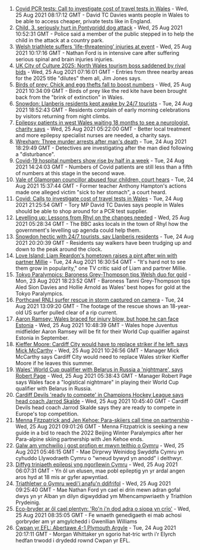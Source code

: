 1. [Covid PCR tests: Call to investigate cost of travel tests in Wales](https://www.bbc.co.uk/news/uk-wales-politics-58260242?at_medium=RSS&at_campaign=KARANGA) - Wed, 25 Aug 2021 08:17:12 GMT - David TC Davies wants people in Wales to be able to access cheaper, private tests like in England.
2. [Child, 3, seriously hurt in Pontypridd dog attack](https://www.bbc.co.uk/news/uk-wales-58330580?at_medium=RSS&at_campaign=KARANGA) - Wed, 25 Aug 2021 10:52:31 GMT - Police said a member of the public stepped in to help the child in the attack at a country park.
3. [Welsh triathlete suffers 'life-threatening' injuries at event](https://www.bbc.co.uk/news/uk-wales-58321158?at_medium=RSS&at_campaign=KARANGA) - Wed, 25 Aug 2021 10:17:16 GMT - Nathan Ford is in intensive care after suffering serious spinal and brain injuries injuries.
4. [UK City of Culture 2025: North Wales tourism boss saddened by rival bids](https://www.bbc.co.uk/news/uk-wales-58319788?at_medium=RSS&at_campaign=KARANGA) - Wed, 25 Aug 2021 07:16:01 GMT - Entries from three nearby areas for the 2025 title "dilutes" them all, Jim Jones says.
5. [Birds of prey: Chick and egg thefts fall to boost numbers](https://www.bbc.co.uk/news/uk-wales-58327539?at_medium=RSS&at_campaign=KARANGA) - Wed, 25 Aug 2021 10:34:09 GMT - Birds of prey like the red kite have been brought back from the "brink of extinction" in Wales.
6. [Snowdon: Llanberis residents kept awake by 24/7 tourists](https://www.bbc.co.uk/news/uk-wales-58314871?at_medium=RSS&at_campaign=KARANGA) - Tue, 24 Aug 2021 18:52:43 GMT - Residents complain of early morning celebrations by visitors returning from night climbs.
7. [Epilepsy patients in west Wales waiting 18 months to see a neurologist, charity says](https://www.bbc.co.uk/news/uk-wales-58319786?at_medium=RSS&at_campaign=KARANGA) - Wed, 25 Aug 2021 05:22:00 GMT - Better local treatment and more epilepsy specialist nurses are needed, a charity says.
8. [Wrexham: Three murder arrests after man's death](https://www.bbc.co.uk/news/uk-wales-58314181?at_medium=RSS&at_campaign=KARANGA) - Tue, 24 Aug 2021 18:29:49 GMT - Detectives are investigating after the man died following a "disturbance".
9. [Covid-19 hospital numbers show rise by half in a week](https://www.bbc.co.uk/news/uk-wales-58318218?at_medium=RSS&at_campaign=KARANGA) - Tue, 24 Aug 2021 14:24:03 GMT - Numbers of Covid patients are still less than a fifth of numbers at this stage in the second wave.
10. [Vale of Glamorgan councillor abused four children, court hears](https://www.bbc.co.uk/news/uk-wales-58321149?at_medium=RSS&at_campaign=KARANGA) - Tue, 24 Aug 2021 15:37:44 GMT - Former teacher Anthony Hampton's actions made one alleged victim "sick to her stomach", a court heard.
11. [Covid: Calls to investigate cost of travel tests in Wales](https://www.bbc.co.uk/news/uk-wales-58319791?at_medium=RSS&at_campaign=KARANGA) - Tue, 24 Aug 2021 21:25:54 GMT - Tory MP David TC Davies says people in Wales should be able to shop around for a PCR test supplier.
12. [Levelling up: Lessons from Rhyl on the changes needed](https://www.bbc.co.uk/news/uk-58287122?at_medium=RSS&at_campaign=KARANGA) - Wed, 25 Aug 2021 05:28:34 GMT - The BBC asks locals in the town of Rhyl how the government's levelling up agenda could help them.
13. [Snowdon hectic with 24/7 tourists, say Llanberis residents](https://www.bbc.co.uk/news/uk-wales-58324570?at_medium=RSS&at_campaign=KARANGA) - Tue, 24 Aug 2021 20:20:39 GMT - Residents say walkers have been trudging up and down to the peak around the clock.
14. [Love Island: Liam Reardon's hometown raises a pint after win with partner Millie](https://www.bbc.co.uk/news/uk-wales-58321156?at_medium=RSS&at_campaign=KARANGA) - Tue, 24 Aug 2021 16:30:54 GMT - "It's hard not to see them grow in popularity," one TV critic said of Liam and partner Millie.
15. [Tokyo Paralympics: Baroness Grey-Thompson tips Welsh duo for gold](https://www.bbc.co.uk/sport/av/disability-sport/58310373?at_medium=RSS&at_campaign=KARANGA) - Mon, 23 Aug 2021 18:23:52 GMT - Baroness Tanni Grey-Thompson tips Aled Sion Davies and Hollie Arnold as Wales' best hopes for gold at the Tokyo Paralympics.
16. [Porthcawl RNLI surfer rescue in storm captured on camera](https://www.bbc.co.uk/news/uk-wales-58317099?at_medium=RSS&at_campaign=KARANGA) - Tue, 24 Aug 2021 13:09:20 GMT - The footage of the rescue shows an 18-year-old US surfer pulled clear of a rip current.
17. [Aaron Ramsey: Wales braced for injury blow, but hope he can face Estonia](https://www.bbc.co.uk/sport/football/58322476?at_medium=RSS&at_campaign=KARANGA) - Wed, 25 Aug 2021 10:48:39 GMT - Wales hope Juventus midfielder Aaron Ramsey will be fit for their World Cup qualifier against Estonia in September.
18. [Kieffer Moore: Cardiff City would have to replace striker if he left, says Mick McCarthy](https://www.bbc.co.uk/sport/football/58306253?at_medium=RSS&at_campaign=KARANGA) - Wed, 25 Aug 2021 10:26:56 GMT - Manager Mick McCarthy says Cardiff City would need to replace Wales striker Kieffer Moore if he leaves this summer.
19. [Wales' World Cup qualifier with Belarus in Russia a 'nightmare', says Robert Page](https://www.bbc.co.uk/sport/football/58318874?at_medium=RSS&at_campaign=KARANGA) - Wed, 25 Aug 2021 05:38:43 GMT - Manager Robert Page says Wales face a "logistical nightmare" in playing their World Cup qualifier with Belarus in Russia.
20. [Cardiff Devils 'ready to compete' in Champions Hockey League says head coach Jarrod Skalde](https://www.bbc.co.uk/sport/ice-hockey/58319745?at_medium=RSS&at_campaign=KARANGA) - Wed, 25 Aug 2021 10:45:40 GMT - Cardiff Devils head coach Jarrod Skalde says they are ready to compete in Europe's top competition.
21. [Menna Fitzpatrick and Jen Kehoe: Para-skiiers call time on partnership](https://www.bbc.co.uk/sport/disability-sport/58326720?at_medium=RSS&at_campaign=KARANGA) - Wed, 25 Aug 2021 09:01:26 GMT - Menna Fitzpatrick is seeking a new guide in a bid to reach the 2022 Beijing Winter Paralympics after her Para-alpine skiing partnership with Jen Kehoe ends.
22. [Galw am ymchwilio i gost profion er mwyn teithio o Gymru](https://www.bbc.co.uk/newyddion/58322295?at_medium=RSS&at_campaign=KARANGA) - Wed, 25 Aug 2021 05:46:15 GMT - Mae Dirprwy Weinidog Swyddfa Cymru yn cyhuddo Llywodraeth Cymru o "wneud bywyd yn anodd" i deithwyr.
23. [Diffyg triniaeth epilepsi yng ngorllewin Cymru](https://www.bbc.co.uk/newyddion/58311167?at_medium=RSS&at_campaign=KARANGA) - Wed, 25 Aug 2021 06:07:31 GMT - Yn ôl un elusen, mae pobl epileptig yn yr ardal angen aros hyd at 18 mis ar gyfer apwyntiad.
24. [Triathletwr o Gymru wedi'i anafu'n ddifrifol](https://www.bbc.co.uk/newyddion/58328184?at_medium=RSS&at_campaign=KARANGA) - Wed, 25 Aug 2021 09:25:40 GMT - Mae Nathan Ford yn cael ei drin mewn adran gofal dwys yn yr Alban yn dilyn digwyddiad ym Mhencampwriaeth y Triathlon Prydeinig.
25. [Eco-bryder ar ôl cael plentyn: 'Ro'n i'n dod adra o siopa yn crïo'](https://www.bbc.co.uk/newyddion/58250588?at_medium=RSS&at_campaign=KARANGA) - Wed, 25 Aug 2021 08:35:05 GMT - Fe wnaeth genedigaeth ei mab achosi gorbryder am yr amgylchedd i Gwenllian Williams
26. [Cwpan yr EFL: Abertawe 4-1 Plymouth Argyle](https://www.bbc.co.uk/newyddion/58311168?at_medium=RSS&at_campaign=KARANGA) - Tue, 24 Aug 2021 20:17:11 GMT - Morgan Whittaker yn sgorio hat-tric wrth i'r Elyrch hedfan trwodd i drydedd rownd Cwpan yr EFL.
